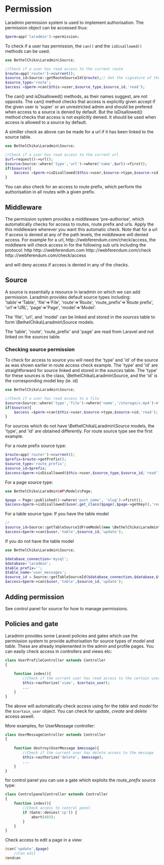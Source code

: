 # Permission
Laradmin permission system is used to implement authorisation.
The permission object can be accessed thus:
```php
$perm=app('laradmin')->permission;
```
To check if a user has permission, the `can()` and the `isDisallowed()` methods can be used.
```php
use BethelChika\Laradmin\Source;

//Check if a user has read access to the current route
$route=app('router')->current();
$source_id=Source::getRouteSourceId($route);// Get the signature of the route
$source_type='route';
$access =$perm->can($this->user,$source_type,$source_id,'read');
```
The can() and isDisallowed() methods, as their names suggest, are not opposits. The can() method checks that access is explicitly given accept if the given user is 'super' or an unrestricted admin and should be prefered when access to a source is denied by default. But the isDisallowed() method checks that access is not explicitly denied. It should be used when access is allowed to a source by default. 

A similler check as above can be made for a url if it has been linked to the source table.
```php
use BethelChika\Laradmin\Source;

//Check if a user has read access to the current url
$url=request()->url();
$source=Source::where('type','url')->where('name',$url)->first();
if($source){
    $access =$perm->isDisallowed($this->user,$source->type,$source->id,'read');
}
```

You can also check for an access to route prefix, which perform the authorisation in all routes with a given prefix.


## Middleware
The permission system provides a middleware 'pre-authorise', which automatically checks for access to routes, route prefix and urls. Apply the this middleware wherever you want this automatic check. Note that for a url if access is denied at any of the path levels, the middleware will denied access. For example for a url, http:://webferendum.com/check/access, the middlewre will check access in for the following sub urls including the protocol:
http
http:://webferendum.com
http:://webferendum.com/check
http:://webferendum.com/check/access

and will deny access if access is denied in any of the checks.

## Source
A source is essentially a resource in laradmin on which we can add permission. Laradmin provides default source types including:
'table'=>'Table',
'file'=>'File',
'route'=>'Route',
'route_prefix'=>'Route prefix',
'url'=>'URL',
'page'=>'Page',
'model'=>'Model'.

The 'file', 'url', and 'model' can be linked and stored in the *sources* table to form \BethelChika\Laradmin\Source models.

The 'table', 'route', 'route_prefix' and 'page' are read from Laravel and not linked on the *sources* table.

### Checking source permission
To check for access to source you will need the 'type' and 'id' of the source as was shown earlier in route access check example. The  'type' and 'id' are straightforward for source linked and stored in the *sources* table. The 'type' for these sources is the class, \BethelChika\Laradmin\Source, and the 'id' is the corresponding model key (ie. id)

```php
use BethelChika\Laradmin\Source;

//Check if a user has read access to a file
$source=Source::where('type','file')->where('name','/storage/v.mp4')->first();
if($source){
    $access =$perm->can($this->user,$source->type,$source->id,'read');
}
```

For sources which do not have \BethelChika\Laradmin\Source models, the 'type', and 'id' are obtained differently. 
For route source type see the first example.

For a route prefix source type:
```php
$route=app('router')->current();
$prefix=$route->getPrefix();
$source_type='route_prefix';
$source_id=$prefix;
$access=$perm->isDisallowed($this->user,$source_type,$source_id,'read');

```

For a page source type:
```php
use BethelChika\Laradmin\WP\Models\Page;

$page = Page::published()->where('post_name', 'slug')->first();
$access=$perm->isDisallowed($user,get_class($page),$page->getKey(),'read')

```

For a table source type: 
If you have the table model
```php
// 
$source_id=Source::getTableSourceIdFromModel(new \BethelChika\Laradmin\UserMessage());
$access=$perm->can($user,'table',$source_id,'update');
```

 If you do not have the table model
 ```php
use BethelChika\Laradmin\Source;

$database_connection='mysql';
$database='laradmin';
$table_prefix='';
$table_name='user_messages';
$source_id = Source::getTableSourceId($database_connection,$database,$table_prefix,$table_name);
$access=$perm->can($user,'table',$source_id,'update');
```

## Adding permission
See control panel for source for how to manage permissions.

## Policies and gate
Laradmin provides some Laravel policies and gates which use the permission system to provide authorisation  for source types of *model* and *table*. These are already implemented in the admin and profile pages. You can easily check access in controllers and views etc:
```php
class UserProfileController extends Controller
{
    
    function index(){
        //Check if the current user has read access to the certain user
        $this->authorize('view', $certain_user);
        ...
    } 
}
```
The above will automatically check access using for the *table* and *model* for the `$certain_user` object. You can check for *update*, *create* and *delete* access aswell.

More examples, 
for UserMessage controller:
```php
class UserMessageController extends Controller
{
    
    function destroy(UserMessage $message){
        //Check if the current user has delete access to the message
        $this->authorize('delete', $message);
        ...
    } 
}
```

for control panel you can use a gate which exploits the *route_prefix* source type:
```php
class ControlpanelController extends Controller
{
    function index(){
        //Check access to control panel
        if (Gate::denies('cp')) {
            abort(403);
        }
    }
}
```

Check access to edit a page in a view:
```php
@can('update',$page)
    //Can edit
@endcan
```




